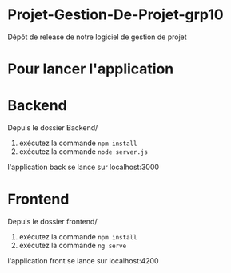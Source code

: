 # Projet-Gestion-De-Projet-grp10
Dépôt de release de notre logiciel de gestion de projet

# Pour lancer l'application
# Backend
Depuis le dossier Backend/

1. exécutez la commande ```npm install```
2. exécutez la commande ```node server.js```

l'application back se lance sur localhost:3000

# Frontend
Depuis le dossier frontend/ 

1. exécutez la commande ```npm install```
2. exécutez la commande ```ng serve```

l'application front se lance sur localhost:4200